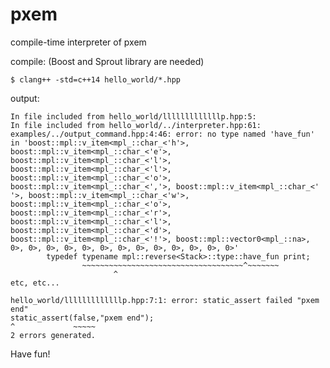 # pxem
compile-time interpreter of pxem

compile: (Boost and Sprout library are needed)
```
$ clang++ -std=c++14 hello_world/*.hpp
```
output:
```
In file included from hello_world/lllllllllllllp.hpp:5:
In file included from hello_world/../interpreter.hpp:61:
examples/../output_command.hpp:4:46: error: no type named 'have_fun' in 'boost::mpl::v_item<mpl_::char_<'h'>, boost::mpl::v_item<mpl_::char_<'e'>, boost::mpl::v_item<mpl_::char_<'l'>, boost::mpl::v_item<mpl_::char_<'l'>, boost::mpl::v_item<mpl_::char_<'o'>, boost::mpl::v_item<mpl_::char_<','>, boost::mpl::v_item<mpl_::char_<' '>, boost::mpl::v_item<mpl_::char_<'w'>, boost::mpl::v_item<mpl_::char_<'o'>, boost::mpl::v_item<mpl_::char_<'r'>, boost::mpl::v_item<mpl_::char_<'l'>, boost::mpl::v_item<mpl_::char_<'d'>, boost::mpl::v_item<mpl_::char_<'!'>, boost::mpl::vector0<mpl_::na>, 0>, 0>, 0>, 0>, 0>, 0>, 0>, 0>, 0>, 0>, 0>, 0>, 0>'
        typedef typename mpl::reverse<Stack>::type::have_fun print;
                ~~~~~~~~~~~~~~~~~~~~~~~~~~~~~~~~~~~~^~~~~~~~
                       ^
etc, etc...

hello_world/lllllllllllllp.hpp:7:1: error: static_assert failed "pxem end"
static_assert(false,"pxem end");
^             ~~~~~
2 errors generated.

```

Have fun!

